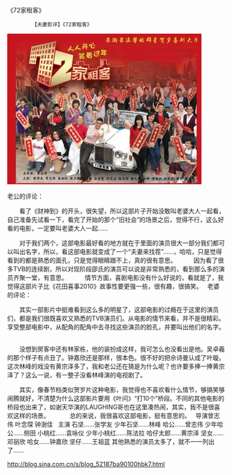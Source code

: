 《72家租客》

			【夫妻影评】《72家租客》

![](./img/52187ba9t84046fb661ba&690.jpg)



老公的评论：
 

　　看了《财神到》的开头，很失望，所以这部片子开始没敢叫老婆大人一起看，自己准备先试看一下，看完了开始的那个“旧社会”的场景之后，觉得不行，这么好看的电影，一定要叫老婆大人一起……
 

　　对于我们两个，这部电影最好看的地方就在于里面的演员很大一部分我们都可以叫出名字，所以，看这部电影就变成了一个“夫妻来找茬”……，哈哈，只是觉得看到的都是熟悉的面孔，只是觉得眼睛跟不上，真的很有意思。
 
　　因为看了很多TVB的连续剧，所以对现阶段邵氏的演员可以说是非常熟悉的，看到那么多的演员齐聚一堂，有意思。
 
　　情节方面，喜剧电影没有什么好说的，看就是了，我觉得这部片子比《花田喜事2010》故事性要更强一些，很有趣，很搞笑。
 
老婆的评论：
 

　　其实一部影片中挺难看到这么多的明星了，这部电影的过瘾在于这里的演员们，都是我们很既喜欢又熟悉的TVB演员们。从电影的情节来看，并不是很精彩。享受整部电影中，从配角的配角中去寻找这些演员的脸孔，并要叫出他们的名字。
 

　　没想到房客中还有林家栋，他的装扮成这样，我可怎么也没看出是他。吴卓羲的那个样子有点丑了。钟嘉欣还是那样，很本色。很不好的把佘诗曼认成了叶璇。这次林峰的戏没有黄宗泽多了，我和老公还在猜是为什么呢？也许要多捧一捧黄宗泽了？这么一说，有一整子没看林峰演的电视剧了。
 

　　其实，像春节档类似贺岁片这种电影，我觉得也不喜欢看什么情节，够搞笑够闹腾就好，不清楚为什么这部影片要用《叶问》“打10个”桥段。不同的其他电影的桥段也出来了，如谢天华演的LAUGHING哥也在这里凑热闹，其实，我不是很喜欢这样的场景。　
 
　　总的来说，我很喜欢这部电影，挺有意思的。
 
导演曾志伟
叶念琛
钟澍佳
 
主演
石坚……张学友
少年石坚……林峰
哈公……曾志伟
少年哈公……侧田
小桃红……袁咏仪
少年小桃红……陈法拉
哈仔太郎……黄宗泽
坚女……邓丽欣
哈女……钟嘉欣
坚仔……王祖蓝
其他熟悉的演员太多了，就不一一列出了……							
		
http://blog.sina.com.cn/s/blog_52187ba90100hbk7.html
